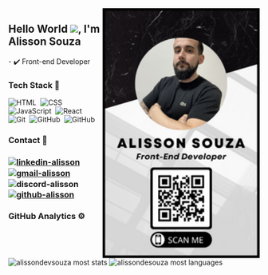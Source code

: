 <img align="right" height="500em" src="https://github.com/alissondevsouza/alissondevsouza/blob/main/Picture/Card.png"/>
<h2 align="left">Hello World <img src="https://raw.githubusercontent.com/kaueMarques/kaueMarques/master/hi.gif" height="30px">, I'm Alisson Souza</h2>
- ✔️ Front-end Developer

<h3>Tech Stack 🚀</h3>

![HTML](https://img.shields.io/badge/-HTML-05122A?style=flat&logo=HTML5)&nbsp;
![CSS](https://img.shields.io/badge/-CSS-05122A?style=flat&logo=CSS3&logoColor=1572B6)&nbsp;
![JavaScript](https://img.shields.io/badge/-JavaScript-05122A?style=flat&logo=javascript)&nbsp;
![React](https://img.shields.io/badge/-React-05122A?style=flat&logo=react)&nbsp;
![Git](https://img.shields.io/badge/-Git-05122A?style=flat&logo=git)&nbsp;
![GitHub](https://img.shields.io/badge/-GitHub-05122A?style=flat&logo=github)&nbsp;
![GitHub](https://img.shields.io/badge/-MySQL-05122A?style=flat&logo=mysql)&nbsp;

<h3>Contact 📧<h3>

<a href="https://www.linkedin.com/in/alisson-de-souza/" target="_blank">
  <img align="center" src="https://img.shields.io/badge/-alissondesouza-05122A?style=flat&logo=linkedin" alt="linkedin-alisson"/>
</a>
<a href="mailto:alissonrhuans@gmail.com" target="_blank">
  <img align="center" src="https://img.shields.io/badge/-GMAIL-05122A?style=flat&logo=gmail" alt="gmail-alisson"/>
</a>
<img align="center" src="https://img.shields.io/badge/-alissonrhuan7848-05122A?style=flat&logo=discord" alt="discord-alisson"/>
</a>
<a href="https://github.com/alissondevsouza" target="_blank">
  <img align="center" src="https://img.shields.io/badge/-alissondevsouza-05122A?style=flat&logo=github" alt="github-alisson"/>
</a>

<h3>GitHub Analytics ⚙️</h3>

<p align="left">
<img width="300em" src="https://github-readme-stats.vercel.app/api?username=alissondevsouza&show_icons=true&theme=vision-friendly-radical" alt="alissondevsouza most stats"/> 
<img width="300em" src="https://github-readme-stats.vercel.app/api/top-langs/?username=alissondevsouza&layout=compact&theme=vision-friendly-radical" alt="alissondesouza most languages"/>
</p>







